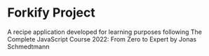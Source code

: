 # Forkify Project

A recipe application developed for learning purposes following The Complete JavaScript Course 2022: From Zero to Expert by Jonas Schmedtmann
